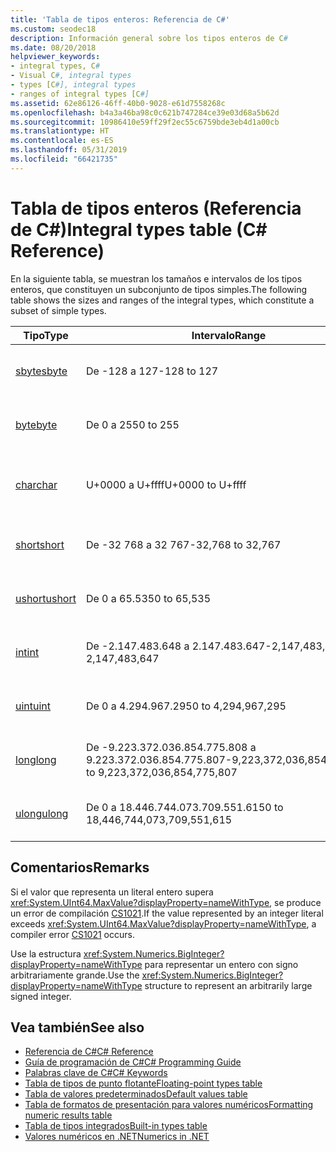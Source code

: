 ```yaml
---
title: 'Tabla de tipos enteros: Referencia de C#'
ms.custom: seodec18
description: Información general sobre los tipos enteros de C#
ms.date: 08/20/2018
helpviewer_keywords:
- integral types, C#
- Visual C#, integral types
- types [C#], integral types
- ranges of integral types [C#]
ms.assetid: 62e86126-46ff-40b0-9028-e61d7558268c
ms.openlocfilehash: b4a3a46ba98c0c621b747284ce39e03d68a5b62d
ms.sourcegitcommit: 10986410e59ff29f2ec55c6759bde3eb4d1a00cb
ms.translationtype: HT
ms.contentlocale: es-ES
ms.lasthandoff: 05/31/2019
ms.locfileid: "66421735"
---
```

# <a name="integral-types-table-c-reference"></a><span data-ttu-id="8ca85-103">Tabla de tipos enteros (Referencia de C#)</span><span class="sxs-lookup"><span data-stu-id="8ca85-103">Integral types table (C# Reference)</span></span>

<span data-ttu-id="8ca85-104">En la siguiente tabla, se muestran los tamaños e intervalos de los tipos enteros, que constituyen un subconjunto de tipos simples.</span><span class="sxs-lookup"><span data-stu-id="8ca85-104">The following table shows the sizes and ranges of the integral types, which constitute a subset of simple types.</span></span>  
  
|<span data-ttu-id="8ca85-105">Tipo</span><span class="sxs-lookup"><span data-stu-id="8ca85-105">Type</span></span>|<span data-ttu-id="8ca85-106">Intervalo</span><span class="sxs-lookup"><span data-stu-id="8ca85-106">Range</span></span>|<span data-ttu-id="8ca85-107">Tamaño</span><span class="sxs-lookup"><span data-stu-id="8ca85-107">Size</span></span>|  
|----------|-----------|----------|  
|[<span data-ttu-id="8ca85-108">sbyte</span><span class="sxs-lookup"><span data-stu-id="8ca85-108">sbyte</span></span>](sbyte.md)|<span data-ttu-id="8ca85-109">De -128 a 127</span><span class="sxs-lookup"><span data-stu-id="8ca85-109">-128 to 127</span></span>|<span data-ttu-id="8ca85-110">Entero de 8 bits con signo</span><span class="sxs-lookup"><span data-stu-id="8ca85-110">Signed 8-bit integer</span></span>|  
|[<span data-ttu-id="8ca85-111">byte</span><span class="sxs-lookup"><span data-stu-id="8ca85-111">byte</span></span>](byte.md)|<span data-ttu-id="8ca85-112">De 0 a 255</span><span class="sxs-lookup"><span data-stu-id="8ca85-112">0 to 255</span></span>|<span data-ttu-id="8ca85-113">Entero de 8 bits sin signo</span><span class="sxs-lookup"><span data-stu-id="8ca85-113">Unsigned 8-bit integer</span></span>|  
|[<span data-ttu-id="8ca85-114">char</span><span class="sxs-lookup"><span data-stu-id="8ca85-114">char</span></span>](char.md)|<span data-ttu-id="8ca85-115">U+0000 a U+ffff</span><span class="sxs-lookup"><span data-stu-id="8ca85-115">U+0000 to U+ffff</span></span>|<span data-ttu-id="8ca85-116">Carácter Unicode de 16 bits</span><span class="sxs-lookup"><span data-stu-id="8ca85-116">Unicode 16-bit character</span></span>|  
|[<span data-ttu-id="8ca85-117">short</span><span class="sxs-lookup"><span data-stu-id="8ca85-117">short</span></span>](short.md)|<span data-ttu-id="8ca85-118">De -32 768 a 32 767</span><span class="sxs-lookup"><span data-stu-id="8ca85-118">-32,768 to 32,767</span></span>|<span data-ttu-id="8ca85-119">Entero de 16 bits con signo</span><span class="sxs-lookup"><span data-stu-id="8ca85-119">Signed 16-bit integer</span></span>|  
|[<span data-ttu-id="8ca85-120">ushort</span><span class="sxs-lookup"><span data-stu-id="8ca85-120">ushort</span></span>](ushort.md)|<span data-ttu-id="8ca85-121">De 0 a 65.535</span><span class="sxs-lookup"><span data-stu-id="8ca85-121">0 to 65,535</span></span>|<span data-ttu-id="8ca85-122">Entero de 16 bits sin signo</span><span class="sxs-lookup"><span data-stu-id="8ca85-122">Unsigned 16-bit integer</span></span>|  
|[<span data-ttu-id="8ca85-123">int</span><span class="sxs-lookup"><span data-stu-id="8ca85-123">int</span></span>](int.md)|<span data-ttu-id="8ca85-124">De -2.147.483.648 a 2.147.483.647</span><span class="sxs-lookup"><span data-stu-id="8ca85-124">-2,147,483,648 to 2,147,483,647</span></span>|<span data-ttu-id="8ca85-125">Entero de 32 bits con signo</span><span class="sxs-lookup"><span data-stu-id="8ca85-125">Signed 32-bit integer</span></span>|  
|[<span data-ttu-id="8ca85-126">uint</span><span class="sxs-lookup"><span data-stu-id="8ca85-126">uint</span></span>](uint.md)|<span data-ttu-id="8ca85-127">De 0 a 4.294.967.295</span><span class="sxs-lookup"><span data-stu-id="8ca85-127">0 to 4,294,967,295</span></span>|<span data-ttu-id="8ca85-128">Entero de 32 bits sin signo</span><span class="sxs-lookup"><span data-stu-id="8ca85-128">Unsigned 32-bit integer</span></span>|  
|[<span data-ttu-id="8ca85-129">long</span><span class="sxs-lookup"><span data-stu-id="8ca85-129">long</span></span>](long.md)|<span data-ttu-id="8ca85-130">De -9.223.372.036.854.775.808 a 9.223.372.036.854.775.807</span><span class="sxs-lookup"><span data-stu-id="8ca85-130">-9,223,372,036,854,775,808 to 9,223,372,036,854,775,807</span></span>|<span data-ttu-id="8ca85-131">Entero de 64 bits con signo</span><span class="sxs-lookup"><span data-stu-id="8ca85-131">Signed 64-bit integer</span></span>|  
|[<span data-ttu-id="8ca85-132">ulong</span><span class="sxs-lookup"><span data-stu-id="8ca85-132">ulong</span></span>](ulong.md)|<span data-ttu-id="8ca85-133">De 0 a 18.446.744.073.709.551.615</span><span class="sxs-lookup"><span data-stu-id="8ca85-133">0 to 18,446,744,073,709,551,615</span></span>|<span data-ttu-id="8ca85-134">Entero de 64 bits sin signo</span><span class="sxs-lookup"><span data-stu-id="8ca85-134">Unsigned 64-bit integer</span></span>|  

## <a name="remarks"></a><span data-ttu-id="8ca85-135">Comentarios</span><span class="sxs-lookup"><span data-stu-id="8ca85-135">Remarks</span></span>
  
<span data-ttu-id="8ca85-136">Si el valor que representa un literal entero supera <xref:System.UInt64.MaxValue?displayProperty=nameWithType>, se produce un error de compilación [CS1021](../../misc/cs1021.md).</span><span class="sxs-lookup"><span data-stu-id="8ca85-136">If the value represented by an integer literal exceeds <xref:System.UInt64.MaxValue?displayProperty=nameWithType>, a compiler error [CS1021](../../misc/cs1021.md) occurs.</span></span>

<span data-ttu-id="8ca85-137">Use la estructura <xref:System.Numerics.BigInteger?displayProperty=nameWithType> para representar un entero con signo arbitrariamente grande.</span><span class="sxs-lookup"><span data-stu-id="8ca85-137">Use the <xref:System.Numerics.BigInteger?displayProperty=nameWithType> structure to represent an arbitrarily large signed integer.</span></span>
  
## <a name="see-also"></a><span data-ttu-id="8ca85-138">Vea también</span><span class="sxs-lookup"><span data-stu-id="8ca85-138">See also</span></span>

- [<span data-ttu-id="8ca85-139">Referencia de C#</span><span class="sxs-lookup"><span data-stu-id="8ca85-139">C# Reference</span></span>](../index.md)
- [<span data-ttu-id="8ca85-140">Guía de programación de C#</span><span class="sxs-lookup"><span data-stu-id="8ca85-140">C# Programming Guide</span></span>](../../programming-guide/index.md)
- [<span data-ttu-id="8ca85-141">Palabras clave de C#</span><span class="sxs-lookup"><span data-stu-id="8ca85-141">C# Keywords</span></span>](index.md)
- [<span data-ttu-id="8ca85-142">Tabla de tipos de punto flotante</span><span class="sxs-lookup"><span data-stu-id="8ca85-142">Floating-point types table</span></span>](floating-point-types-table.md)
- [<span data-ttu-id="8ca85-143">Tabla de valores predeterminados</span><span class="sxs-lookup"><span data-stu-id="8ca85-143">Default values table</span></span>](default-values-table.md)
- [<span data-ttu-id="8ca85-144">Tabla de formatos de presentación para valores numéricos</span><span class="sxs-lookup"><span data-stu-id="8ca85-144">Formatting numeric results table</span></span>](formatting-numeric-results-table.md)
- [<span data-ttu-id="8ca85-145">Tabla de tipos integrados</span><span class="sxs-lookup"><span data-stu-id="8ca85-145">Built-in types table</span></span>](built-in-types-table.md)
- [<span data-ttu-id="8ca85-146">Valores numéricos en .NET</span><span class="sxs-lookup"><span data-stu-id="8ca85-146">Numerics in .NET</span></span>](../../../standard/numerics.md)
